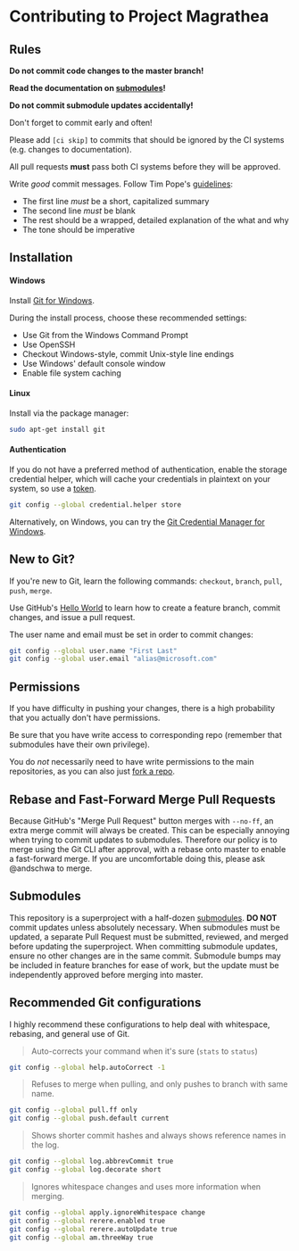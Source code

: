 # Contributing to Project Magrathea

## Rules

**Do not commit code changes to the master branch!**

**Read the documentation on [submodules][]!**

**Do not commit submodule updates accidentally!**

Don't forget to commit early and often!

Please add `[ci skip]` to commits that should be ignored by the CI systems
(e.g. changes to documentation).

All pull requests **must** pass both CI systems before they will be approved.

Write *good* commit messages. Follow Tim Pope's [guidelines][]:

* The first line *must* be a short, capitalized summary
* The second line *must* be blank
* The rest should be a wrapped, detailed explanation of the what and why
* The tone should be imperative

[guidelines]: http://tbaggery.com/2008/04/19/a-note-about-git-commit-messages.html

## Installation

#### Windows

Install [Git for Windows][].

During the install process, choose these recommended settings:

* Use Git from the Windows Command Prompt
* Use OpenSSH
* Checkout Windows-style, commit Unix-style line endings
* Use Windows' default console window
* Enable file system caching

#### Linux

Install via the package manager:

```sh
sudo apt-get install git
```

#### Authentication

If you do not have a preferred method of authentication, enable the storage
credential helper, which will cache your credentials in plaintext on your
system, so use a [token][].

```sh
git config --global credential.helper store
```

Alternatively, on Windows, you can try the
[Git Credential Manager for Windows][manager].

[manager]: https://github.com/Microsoft/Git-Credential-Manager-for-Windows
[Git for Windows]: https://git-scm.com/download/win
[token]: https://help.github.com/articles/creating-an-access-token-for-command-line-use/

## New to Git?

If you're new to Git, learn the following commands: `checkout`, `branch`,
`pull`, `push`, `merge`.

Use GitHub's [Hello World][] to learn how to create a feature branch, commit
changes, and issue a pull request.

The user name and email must be set in order to commit changes:

```sh
git config --global user.name "First Last"
git config --global user.email "alias@microsoft.com"
```

[submodules]: https://www.git-scm.com/book/en/v2/Git-Tools-Submodules
[hello world]: https://guides.github.com/activities/hello-world/
[guides]: https://guides.github.com/activities/hello-world/

## Permissions

If you have difficulty in pushing your changes, there is a high
probability that you actually don't have permissions.

Be sure that you have write access to corresponding repo (remember
that submodules have their own privilege).

You do *not* necessarily need to have write permissions to the main
repositories, as you can also just [fork a repo][].

[fork a repo]: https://help.github.com/articles/fork-a-repo/

## Rebase and Fast-Forward Merge Pull Requests

Because GitHub's "Merge Pull Request" button merges with `--no-ff`, an extra
merge commit will always be created. This can be especially annoying when
trying to commit updates to submodules. Therefore our policy is to merge using
the Git CLI after approval, with a rebase onto master to enable a fast-forward
merge. If you are uncomfortable doing this, please ask @andschwa to merge.

## Submodules

This repository is a superproject with a half-dozen [submodules][]. **DO NOT**
commit updates unless absolutely necessary. When submodules must be updated, a
separate Pull Request must be submitted, reviewed, and merged before updating
the superproject. When committing submodule updates, ensure no other changes
are in the same commit. Submodule bumps may be included in feature branches for
ease of work, but the update must be independently approved before merging into
master.

[submodules]: https://www.git-scm.com/book/en/v2/Git-Tools-Submodules

## Recommended Git configurations

I highly recommend these configurations to help deal with whitespace, rebasing,
and general use of Git.

> Auto-corrects your command when it's sure (`stats` to `status`)
```sh
git config --global help.autoCorrect -1
```

> Refuses to merge when pulling, and only pushes to branch with same name.
```sh
git config --global pull.ff only
git config --global push.default current
```

> Shows shorter commit hashes and always shows reference names in the log.
```sh
git config --global log.abbrevCommit true
git config --global log.decorate short
```

> Ignores whitespace changes and uses more information when merging.
```sh
git config --global apply.ignoreWhitespace change
git config --global rerere.enabled true
git config --global rerere.autoUpdate true
git config --global am.threeWay true
```
